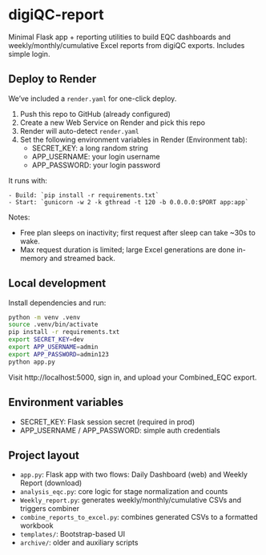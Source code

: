 # digiQC-report

Minimal Flask app + reporting utilities to build EQC dashboards and weekly/monthly/cumulative Excel reports from digiQC exports. Includes simple login.

## Deploy to Render

We’ve included a `render.yaml` for one-click deploy.

1) Push this repo to GitHub (already configured)
2) Create a new Web Service on Render and pick this repo
3) Render will auto-detect `render.yaml`
4) Set the following environment variables in Render (Environment tab):
	 - SECRET_KEY: a long random string
	 - APP_USERNAME: your login username
	 - APP_PASSWORD: your login password

It runs with:

	- Build: `pip install -r requirements.txt`
	- Start: `gunicorn -w 2 -k gthread -t 120 -b 0.0.0.0:$PORT app:app`

Notes:
- Free plan sleeps on inactivity; first request after sleep can take ~30s to wake.
- Max request duration is limited; large Excel generations are done in-memory and streamed back.

## Local development

Install dependencies and run:

```bash
python -m venv .venv
source .venv/bin/activate
pip install -r requirements.txt
export SECRET_KEY=dev
export APP_USERNAME=admin
export APP_PASSWORD=admin123
python app.py
```

Visit http://localhost:5000, sign in, and upload your Combined_EQC export.

## Environment variables

- SECRET_KEY: Flask session secret (required in prod)
- APP_USERNAME / APP_PASSWORD: simple auth credentials

## Project layout

- `app.py`: Flask app with two flows: Daily Dashboard (web) and Weekly Report (download)
- `analysis_eqc.py`: core logic for stage normalization and counts
- `Weekly_report.py`: generates weekly/monthly/cumulative CSVs and triggers combiner
- `combine_reports_to_excel.py`: combines generated CSVs to a formatted workbook
- `templates/`: Bootstrap-based UI
- `archive/`: older and auxiliary scripts